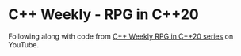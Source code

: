 # C++ Weekly - RPG in C++20
Following along with code from [C++ Weekly  RPG in C++20 series](https://www.youtube.com/playlist?list=PLs3KjaCtOwSZ-74ryhrQQkqr8kZW50_mZ) on YouTube.
